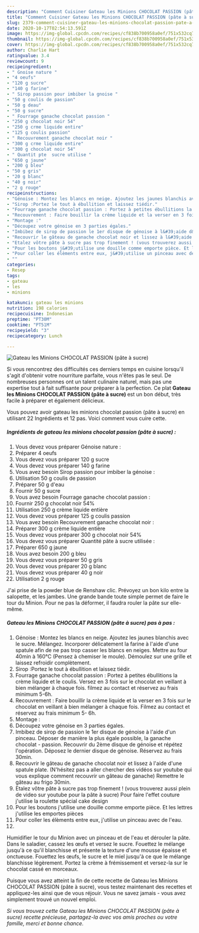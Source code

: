 ```yaml
---
description: "Comment Cuisiner Gateau les Minions CHOCOLAT PASSION (pâte à sucre)"
title: "Comment Cuisiner Gateau les Minions CHOCOLAT PASSION (pâte à sucre)"
slug: 2379-comment-cuisiner-gateau-les-minions-chocolat-passion-pate-a-sucre
date: 2020-10-17T02:54:13.591Z
image: https://img-global.cpcdn.com/recipes/cf838b700958a0ef/751x532cq70/gateau-les-minions-chocolat-passion-pate-a-sucre-photo-principale-de-la-recette.jpg
thumbnail: https://img-global.cpcdn.com/recipes/cf838b700958a0ef/751x532cq70/gateau-les-minions-chocolat-passion-pate-a-sucre-photo-principale-de-la-recette.jpg
cover: https://img-global.cpcdn.com/recipes/cf838b700958a0ef/751x532cq70/gateau-les-minions-chocolat-passion-pate-a-sucre-photo-principale-de-la-recette.jpg
author: Charlie Hart
ratingvalue: 3.4
reviewcount: 9
recipeingredient:
- " Gnoise nature "
- "4 oeufs"
- "120 g sucre"
- "140 g farine"
- " Sirop passion pour imbiber la gnoise "
- "50 g coulis de passion"
- "50 g deau"
- "50 g sucre"
- " Fourrage ganache chocolat passion "
- "250 g chocolat noir 54"
- "250 g crme liquide entire"
- "125 g coulis passion"
- " Recouvrement ganache chocolat noir "
- "300 g crme liquide entire"
- "300 g chocolat noir 54"
- " Quantit pte  sucre utilise "
- "650 g jaune"
- "200 g bleu"
- "50 g gris"
- "20 g blanc"
- "40 g noir"
- "2 g rouge"
recipeinstructions:
- "Génoise : Montez les blancs en neige. Ajoutez les jaunes blanchis avec le sucre. Mélangez. Incorporer délicatement la farine à l&#39;aide d&#39;une spatule afin de ne pas trop casser les blancs en neiges. Mettre au four 40min à 160°C (Pensez à chemiser le moule). Démoulez sur une grille et laissez refroidir complètement."
- "Sirop :Portez le tout à ébullition et laissez tiédir."
- "Fourrage ganache chocolat passion : Portez à petites ébullitions la crème liquide et le coulis. Versez en 3 fois sur le chocolat en veillant à bien mélanger à chaque fois. filmez au contact et réservez au frais minimum 5-6h."
- "Recouvrement : Faire bouillir la crème liquide et la verser en 3 fois sur le chocolat en veillant à bien mélanger à chaque fois. Filmez au contact et réservez au frais minimum 5- 6h."
- "Montage :"
- "Découpez votre génoise en 3 parties égales."
- "Imbibez de sirop de passion le 1er disque de génoise à l&#39;aide d&#39;un pinceau. Déposer de manière la plus égale possible, la ganache chocolat - passion. Recouvrir du 2ème disque de génoise et répétez l&#39;opération. Déposez le dernier disque de génoise. Réservez au frais 30min."
- "Recouvrir le gâteau de ganache chocolat noir et lissez à l&#39;aide d&#39;une spatule plate. (N&#39;hésitez pas a aller chercher des vidéos sur youtube qui vous explique comment recouvrir un gâteau de ganache) Remettre le gâteau au frigo 30min."
- "Etalez vôtre pâte à sucre pas trop finement ! (vous trouverez aussi plein de video sur youtube pour la pâte à sucre) Pour faire l&#39;effet couture j&#39;utilise la roulette spécial cake design"
- "Pour les boutons j&#39;utilise une douille comme emporte pièce. Et les lettres j&#39;utilise les emportes pièces"
- "Pour coller les élèments entre eux, j&#39;utilise un pinceau avec de l&#39;eau."
- ""
categories:
- Resep
tags:
- gateau
- les
- minions

katakunci: gateau les minions 
nutrition: 198 calories
recipecuisine: Indonesian
preptime: "PT30M"
cooktime: "PT51M"
recipeyield: "3"
recipecategory: Lunch

---
```



![Gateau les Minions CHOCOLAT PASSION (pâte à sucre)](https://img-global.cpcdn.com/recipes/cf838b700958a0ef/751x532cq70/gateau-les-minions-chocolat-passion-pate-a-sucre-photo-principale-de-la-recette.jpg)

Si vous rencontrez des difficultés ces derniers temps en cuisine lorsqu'il s'agit d'obtenir votre nourriture parfaite, vous n'êtes pas le seul. De nombreuses personnes ont un talent culinaire naturel, mais pas une expertise tout à fait suffisante pour préparer à la perfection. Ce plat <strong> Gateau les Minions CHOCOLAT PASSION (pâte à sucre) </strong> est un bon début, très facile à préparer et également délicieux.

<!--inarticleads1-->

Vous pouvez avoir gateau les minions chocolat passion (pâte à sucre) en utilisant 22 Ingrédients et 12 pas. Voici comment vous cuire cette.

##### Ingrédients de gateau les minions chocolat passion (pâte à sucre) :

1. Vous devez vous préparer  Génoise nature :
1. Préparer 4 oeufs
1. Vous devez vous préparer 120 g sucre
1. Vous devez vous préparer 140 g farine
1. Vous avez besoin  Sirop passion pour imbiber la génoise :
1. Utilisation 50 g coulis de passion
1. Préparer 50 g d&#39;eau
1. Fournir 50 g sucre
1. Vous avez besoin  Fourrage ganache chocolat passion :
1. Fournir 250 g chocolat noir 54%
1. Utilisation 250 g crème liquide entière
1. Vous devez vous préparer 125 g coulis passion
1. Vous avez besoin  Recouvrement ganache chocolat noir :
1. Préparer 300 g crème liquide entière
1. Vous devez vous préparer 300 g chocolat noir 54%
1. Vous devez vous préparer  Quantité pâte à sucre utilisée :
1. Préparer 650 g jaune
1. Vous avez besoin 200 g bleu
1. Vous devez vous préparer 50 g gris
1. Vous devez vous préparer 20 g blanc
1. Vous devez vous préparer 40 g noir
1. Utilisation 2 g rouge


J&#39;ai prise de la powder blue de Renshaw clic. Prévoyez un bon kilo entre la salopette, et les jambes. Une grande bande toute simple permet de faire le tour du Minion. Pour ne pas la déformer, il faudra rouler la pâte sur elle-même. 

<!--inarticleads2-->

##### Gateau les Minions CHOCOLAT PASSION (pâte à sucre) pas à pas :

1. Génoise : Montez les blancs en neige. Ajoutez les jaunes blanchis avec le sucre. Mélangez. Incorporer délicatement la farine à l&#39;aide d&#39;une spatule afin de ne pas trop casser les blancs en neiges. Mettre au four 40min à 160°C (Pensez à chemiser le moule). Démoulez sur une grille et laissez refroidir complètement.
1. Sirop :Portez le tout à ébullition et laissez tiédir.
1. Fourrage ganache chocolat passion : Portez à petites ébullitions la crème liquide et le coulis. Versez en 3 fois sur le chocolat en veillant à bien mélanger à chaque fois. filmez au contact et réservez au frais minimum 5-6h.
1. Recouvrement : Faire bouillir la crème liquide et la verser en 3 fois sur le chocolat en veillant à bien mélanger à chaque fois. Filmez au contact et réservez au frais minimum 5- 6h.
1. Montage :
1. Découpez votre génoise en 3 parties égales.
1. Imbibez de sirop de passion le 1er disque de génoise à l&#39;aide d&#39;un pinceau. Déposer de manière la plus égale possible, la ganache chocolat - passion. Recouvrir du 2ème disque de génoise et répétez l&#39;opération. Déposez le dernier disque de génoise. Réservez au frais 30min.
1. Recouvrir le gâteau de ganache chocolat noir et lissez à l&#39;aide d&#39;une spatule plate. (N&#39;hésitez pas a aller chercher des vidéos sur youtube qui vous explique comment recouvrir un gâteau de ganache) Remettre le gâteau au frigo 30min.
1. Etalez vôtre pâte à sucre pas trop finement ! (vous trouverez aussi plein de video sur youtube pour la pâte à sucre) Pour faire l&#39;effet couture j&#39;utilise la roulette spécial cake design
1. Pour les boutons j&#39;utilise une douille comme emporte pièce. Et les lettres j&#39;utilise les emportes pièces
1. Pour coller les élèments entre eux, j&#39;utilise un pinceau avec de l&#39;eau.
1. 


Humidifier le tour du Minion avec un pinceau et de l&#39;eau et dérouler la pâte. Dans le saladier, cassez les œufs et versez le sucre. Fouettez le mélange jusqu&#39;à ce qu&#39;il blanchisse et présente la texture d&#39;une mousse épaisse et onctueuse. Fouettez les œufs, le sucre et le miel jusqu&#39;à ce que le mélange blanchisse légèrement. Portez la crème à frémissement et versez-la sur le chocolat cassé en morceaux. 

<!--inarticleads1-->

<p>
Puisque vous avez atteint la fin de cette recette de Gateau les Minions CHOCOLAT PASSION (pâte à sucre), vous testez maintenant des recettes et appliquez-les ainsi que de vous réjouir. Vous ne savez jamais - vous avez simplement trouvé un nouvel emploi.
</p>

<p>
<i>Si vous trouvez cette Gateau les Minions CHOCOLAT PASSION (pâte à sucre) recette précieuse, partagez-la avec vos amis proches ou votre famille, merci et bonne chance.</i>
</p>
